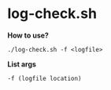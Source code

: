# log-check.sh
**How to use?**
```
./log-check.sh -f <logfile>
```
**List args**
```
-f (logfile location)
```